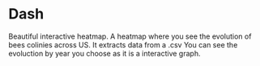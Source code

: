 # Dash
Beautiful interactive heatmap.
A heatmap where you see the evolution of bees colinies across US. It extracts data from a .csv You can see the evoluction by year you choose as it is a interactive graph.
